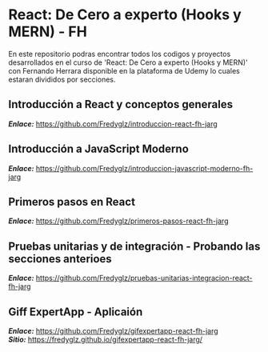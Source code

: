 # React: De Cero a experto (Hooks y MERN) - FH

En este repositorio podras encontrar todos los codigos y proyectos desarrollados en el curso de 'React: De Cero a experto (Hooks y MERN)' con Fernando Herrara 
disponible en la plataforma de Udemy lo cuales estaran divididos por secciones.

## Introducción a React y conceptos generales
**_Enlace:_** https://github.com/Fredyglz/introduccion-react-fh-jarg

## Introducción a JavaScript Moderno
**_Enlace:_** https://github.com/Fredyglz/introduccion-javascript-moderno-fh-jarg

## Primeros pasos en React
**_Enlace:_** https://github.com/Fredyglz/primeros-pasos-react-fh-jarg

## Pruebas unitarias y de integración - Probando las secciones anterioes
**_Enlace:_** https://github.com/Fredyglz/pruebas-unitarias-integracion-react-fh-jarg

## Giff ExpertApp - Aplicaión
**_Enlace:_** https://github.com/Fredyglz/gifexpertapp-react-fh-jarg  
**_Sitio:_** https://fredyglz.github.io/gifexpertapp-react-fh-jarg/
